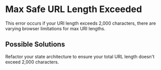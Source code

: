 # Max Safe URL Length Exceeded

This error occurs if your URI length exceeds 2,000
characters, there are varying browser limitations
for max URI lengths.

## Possible Solutions

Refactor your state architecture to ensure your total
URL length doesn't exceed 2,000 characters.
